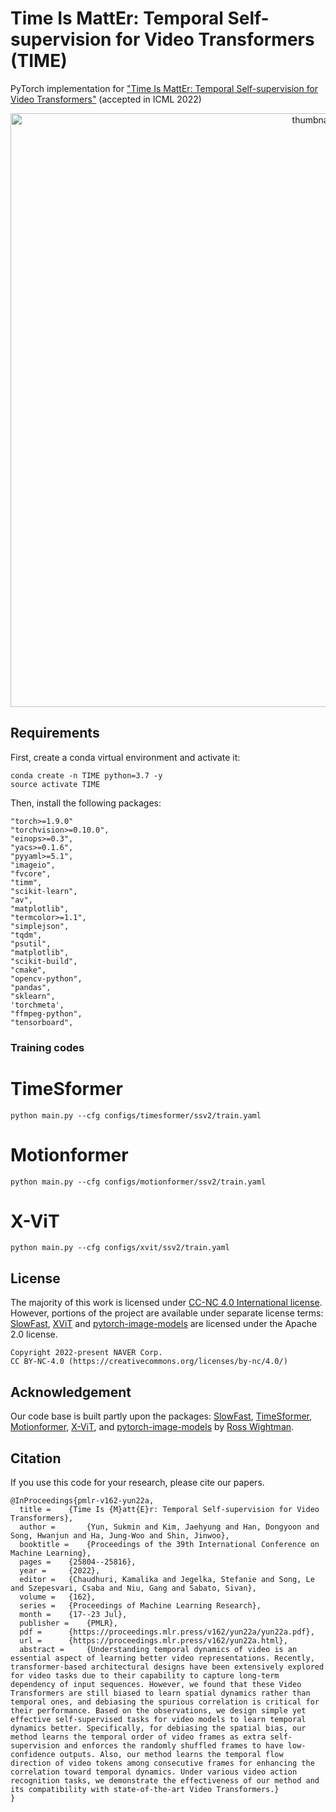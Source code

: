 # Time Is MattEr: Temporal Self-supervision for Video Transformers (TIME)

PyTorch implementation for <a href=https://proceedings.mlr.press/v162/yun22a.html>"Time Is MattEr: Temporal Self-supervision for Video Transformers"</a> (accepted in ICML 2022)

<p align="center">
<img width="950" alt="thumbnail" src="https://user-images.githubusercontent.com/34064646/178366422-f7db1073-81ef-46c3-889d-eb55046ef7f6.png">
</p>

## Requirements
First, create a conda virtual environment and activate it:
```
conda create -n TIME python=3.7 -y
source activate TIME
```
Then, install the following packages:
```
"torch>=1.9.0"
"torchvision>=0.10.0",
"einops>=0.3",
"yacs>=0.1.6",
"pyyaml>=5.1",
"imageio",
"fvcore",
"timm",
"scikit-learn",
"av",
"matplotlib",
"termcolor>=1.1",
"simplejson",
"tqdm",
"psutil",
"matplotlib",
"scikit-build",
"cmake",
"opencv-python",
"pandas",
"sklearn",
'torchmeta',
"ffmpeg-python",
"tensorboard",
```


### Training codes
# TimeSformer 
```
python main.py --cfg configs/timesformer/ssv2/train.yaml
```

# Motionformer
```
python main.py --cfg configs/motionformer/ssv2/train.yaml
```

# X-ViT
```
python main.py --cfg configs/xvit/ssv2/train.yaml
```

## License
The majority of this work is licensed under [CC-NC 4.0 International license](LICENSE). However, portions of the project are available under separate license terms: [SlowFast](https://github.com/facebookresearch/SlowFast), [XViT](https://github.com/1adrianb/video-transformers) and [pytorch-image-models](https://github.com/rwightman/pytorch-image-models) are licensed under the Apache 2.0 license.
```
Copyright 2022-present NAVER Corp.
CC BY-NC-4.0 (https://creativecommons.org/licenses/by-nc/4.0/)
```

## Acknowledgement
Our code base is built partly upon the packages: 
<a href="https://github.com/facebookresearch/SlowFast">SlowFast</a>, <a href=https://github.com/facebookresearch/TimeSformer>TimeSformer</a>, <a href=https://github.com/facebookresearch/Motionformer>Motionformer</a>, <a href=https://github.com/1adrianb/video-transformers>X-ViT</a>, and <a href=https://github.com/rwightman/pytorch-image-models>pytorch-image-models</a> by <a href=https://github.com/rwightman>Ross Wightman</a>.

## Citation
If you use this code for your research, please cite our papers.
```
@InProceedings{pmlr-v162-yun22a,
  title = 	 {Time Is {M}att{E}r: Temporal Self-supervision for Video Transformers},
  author =       {Yun, Sukmin and Kim, Jaehyung and Han, Dongyoon and Song, Hwanjun and Ha, Jung-Woo and Shin, Jinwoo},
  booktitle = 	 {Proceedings of the 39th International Conference on Machine Learning},
  pages = 	 {25804--25816},
  year = 	 {2022},
  editor = 	 {Chaudhuri, Kamalika and Jegelka, Stefanie and Song, Le and Szepesvari, Csaba and Niu, Gang and Sabato, Sivan},
  volume = 	 {162},
  series = 	 {Proceedings of Machine Learning Research},
  month = 	 {17--23 Jul},
  publisher =    {PMLR},
  pdf = 	 {https://proceedings.mlr.press/v162/yun22a/yun22a.pdf},
  url = 	 {https://proceedings.mlr.press/v162/yun22a.html},
  abstract = 	 {Understanding temporal dynamics of video is an essential aspect of learning better video representations. Recently, transformer-based architectural designs have been extensively explored for video tasks due to their capability to capture long-term dependency of input sequences. However, we found that these Video Transformers are still biased to learn spatial dynamics rather than temporal ones, and debiasing the spurious correlation is critical for their performance. Based on the observations, we design simple yet effective self-supervised tasks for video models to learn temporal dynamics better. Specifically, for debiasing the spatial bias, our method learns the temporal order of video frames as extra self-supervision and enforces the randomly shuffled frames to have low-confidence outputs. Also, our method learns the temporal flow direction of video tokens among consecutive frames for enhancing the correlation toward temporal dynamics. Under various video action recognition tasks, we demonstrate the effectiveness of our method and its compatibility with state-of-the-art Video Transformers.}
}
```
